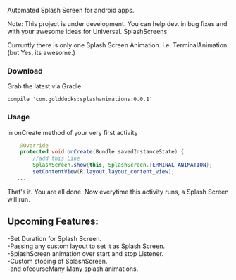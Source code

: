 Automated Splash Screen for android apps.

Note:   This project is under development.
        You can help dev. in bug fixes and with your awesome ideas for Universal. SplashScreens

Curruntly there is only one Splash Screen Animation. i.e. TerminalAnimation (but Yes, its awesome.)

### Download

Grab the latest via Gradle</br>

 `compile 'com.goldducks:splashanimations:0.0.1'`

### Usage
in onCreate method of your very first activity

```java
    @Override
    protected void onCreate(Bundle savedInstanceState) {
        //add this Line 
        SplashScreen.show(this, SplashScreen.TERMINAL_ANIMATION);
        setContentView(R.layout.layout_content_view);
   ...
   ```
   That's it.
   You are all done.
   Now everytime this activity runs, a Splash Screen will run.
   
## Upcoming Features:
 -Set Duration for Splash Screen.</br>
 -Passing any custom layout to set it as Splash Screen.</br>
 -SplashScreen animation over start and stop Listener.</br>
 -Custom stoping of SplashScreen.</br>
 -and ofcourseMany Many splash animations.</br>
 
